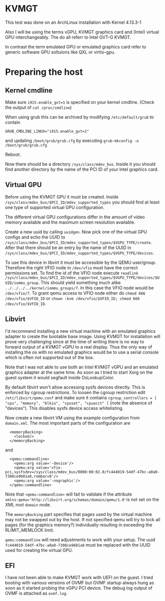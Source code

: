 KVMGT
=====

This test was done on an ArchLinux installation with Kernel 4.13.3-1

Also I will be using the terms vGPU, KVMGT graphics card and (Intel) virtual GPU interchangeably. The do all referr to Intel GVT-G KVMGT.

In contrast the term emulated GPU or emulated graphics card refer to generic software GPU soltuions like QXL or virtio-gpu.

# Preparing the host

## Kernel cmdline

Make sure ```i915.enable_gvt=1``` is specified on your kernel cmdline. (Check the output of ```cat /proc/cmdline```)

When using grub this can be archived by modifying ```/etc/default/grub``` to contain

```
GRUB_CMDLINE_LINUX="i915.enable_gvt=1"
```

and updating ```/boot/grub/grub.cfg``` by executing ```grub-mkconfig -o /boot/grub/grub.cfg```

Reboot.

Now there should be a directory ```/sys/class/mdev_bus```. Inside it you should find another directory by the
name of the PCI ID of your Intel graphics card.

## Virtual GPU

Before using the KVMGT GPU it must be created. Inside ```/sys/class/mdev_bus/$PCI_ID/mdev_supported_types``` you should find at least one type of supported virtual GPU configuration.

The different virtual GPU configurations differ in the amount of video memory available and the maximum screen resolution available.

Create a new uuid by calling ```uuidgen```. Now pick one of the virtual GPU configs and echo the UUID to ```/sys/class/mdev_bus/$PCI_ID/mdev_supported_types/$VGPU_TYPE/create```. After that there should be an entry by the name of the UUID in ```/sys/class/mdev_bus/$PCI_ID/mdev_supported_types/$VGPU_TYPE/devices```.

To use this device in libvirt it must be accessible by the QEMU user/group. Therefore the right VFIO node in ```/dev/vfio``` must have the correct permissions set. To find the id of the VFIO node execute ```readlink /sys/class/mdev_bus/$PCI_ID/mdev_supported_types/$VGPU_TYPE/devices/$UUID/iommu_group```. This should yield something much alike ```../../../../kernel/iommu_groups/7```. In this case the VFIO node would be ```/dev/vfio/7```. To grant qemu access to VFIO node either do ```chmod 666 /dev/vfio/$VFIO_ID``` or ```chown :kvm /dev/vfio/$VFIO_ID; chmod 660 /dev/vfio/$VFIO_ID```.

## Libvirt

I'd recommend installing a new virtual machine with an emulated graphics adapter to create the bootable base image. Using KVMGT for installation will prove very challenging since at the time of writing there is no way to forward output of a KVMGT vGPU to a real display. Thus the only way of installing the os with no emulated graphics would be to use a serial console which is often not supported out of the box.

Note that I was not able to use both an Intel KVMGT vGPU and an emulated graphics adapter at the same time. As soon as I tried to start Xorg on the guest system it would segfault inside OsLookupColor.

By default libvirt won't allow accessing sysfs devices directly. This is enforced by cgroup restrictions. To loosen the cgroup restriction edit ```/etc/libvirt/qemu.conf``` and make sure it contains ```cgroup_controllers = [ "cpu", "memory", "blkio", "cpuset", "cpuacct" ]``` (note the absence of "devices"). This disables sysfs device access whitelisting.

Now create a new libvirt VM using the example configuration from ```domain.xml```. The most important parts of the configuration are
```
  <memoryBacking>
    <locked/>
  </memoryBacking>
```

and

```
  <qemu:commandline>
    <qemu:arg value='-device'/>
    <qemu:arg value='vfio-pci,sysfsdev=/sys/class/mdev_bus/0000:00:02.0/fc444019-54df-47bc-a0a0-7308ce9681a8,rombar=0'/>
    <qemu:arg value='-nographic'/>
  </qemu:commandline>
```

Note that ```<qemu:commandline>``` will fail to validate if the attribute ```xmlns:qemu='http://libvirt.org/schemas/domain/qemu/1.0'```is not set on the XML root ```domain``` node.

The ```memoryBacking``` part specifies that pages used by the virtual machine may not be swapped out by the host. If not specified qemu will try to lock all pages (for the graphics memory?) individually resulting in exceeding the RLIMIT_MEMLOCK limit.

```qemu:commandline``` will need adjustments to work with your setup. The uuid ```fc444019-54df-47bc-a0a0-7308ce9681a8``` must be replaced with the UUID used for creating the virtual GPU.

## EFI

I have not been able to make KVMGT work with UEFI on the guest. I tried booting with various versions of OVMF but OVMF startup always hung as soon as it started probing the vGPU PCI device. The debug log output of OVMF is attached as ```ovmf.log```.